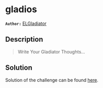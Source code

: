 # gladios

**`Author:`** [ELGladiator](https://github.com/ELHart05)

## Description

> Write Your Gladiator Thoughts...

## Solution
Solution of the challenge can be found [here](solution/).
